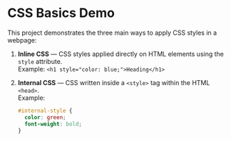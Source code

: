 # CSS Basics Demo

This project demonstrates the three main ways to apply CSS styles in a webpage:

1. **Inline CSS** — CSS styles applied directly on HTML elements using the `style` attribute.  
   Example: `<h1 style="color: blue;">Heading</h1>`

2. **Internal CSS** — CSS written inside a `<style>` tag within the HTML `<head>`.  
   Example:  
   ```css
   #internal-style {
     color: green;
     font-weight: bold;
   }

